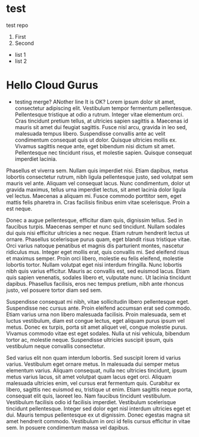 # test
test repo
1. First
2. Second

- list 1
- list 2


# Hello Cloud Gurus


* testing merge?
ANother line
It is OK?
Lorem ipsum dolor sit amet, consectetur adipiscing elit. Vestibulum tempor fermentum pellentesque. Pellentesque tristique at odio a rutrum. Integer vitae elementum orci. Cras tincidunt pretium tellus, at ultricies sapien sagittis a. Maecenas id mauris sit amet dui feugiat sagittis. Fusce nisl arcu, gravida in leo sed, malesuada tempus libero. Suspendisse convallis ante ac velit condimentum consequat quis ut dolor. Quisque ultricies mollis ex. Vivamus sagittis neque ante, eget bibendum nisi dictum sit amet. Pellentesque nec tincidunt risus, et molestie sapien. Quisque consequat imperdiet lacinia.

Phasellus et viverra sem. Nullam quis imperdiet nisi. Etiam dapibus, metus lobortis consectetur rutrum, nibh ligula pellentesque justo, sed volutpat sem mauris vel ante. Aliquam vel consequat lacus. Nunc condimentum, dolor ut gravida maximus, tellus urna imperdiet lectus, sit amet lacinia dolor ligula vel lectus. Maecenas a aliquam mi. Fusce commodo porttitor sem, eget mattis felis pharetra in. Cras facilisis finibus enim vitae scelerisque. Proin a est neque.

Donec a augue pellentesque, efficitur diam quis, dignissim tellus. Sed in faucibus turpis. Maecenas semper et nunc sed tincidunt. Nullam sodales dui quis nisi efficitur ultricies a nec neque. Etiam rutrum hendrerit lectus ut ornare. Phasellus scelerisque purus quam, eget blandit risus tristique vitae. Orci varius natoque penatibus et magnis dis parturient montes, nascetur ridiculus mus. Integer eget mollis erat, quis convallis mi. Sed eleifend risus et maximus semper. Proin orci libero, molestie eu felis eleifend, molestie lobortis tortor. Nullam volutpat eget nisi interdum fringilla. Nunc lobortis nibh quis varius efficitur. Mauris ac convallis est, sed euismod lacus. Etiam quis sapien venenatis, sodales libero et, vulputate nunc. Ut lacinia tincidunt dapibus. Phasellus facilisis, eros nec tempus pretium, nibh ante rhoncus justo, vel posuere tortor diam sed sem.

Suspendisse consequat mi nibh, vitae sollicitudin libero pellentesque eget. Suspendisse nec cursus ante. Proin eleifend accumsan erat sed commodo. Etiam varius urna non libero malesuada facilisis. Proin malesuada, sem et luctus vestibulum, diam est congue lectus, eget aliquam purus ipsum vel metus. Donec ex turpis, porta sit amet aliquet vel, congue molestie purus. Vivamus commodo vitae est eget sodales. Nulla ut nisi vehicula, bibendum tortor ac, molestie neque. Suspendisse ultricies suscipit ipsum, quis vestibulum neque convallis consectetur.

Sed varius elit non quam interdum lobortis. Sed suscipit lorem id varius varius. Vestibulum eget ornare metus. In malesuada dui semper metus elementum varius. Aliquam consequat, nulla nec ultricies tincidunt, ipsum metus varius lacus, sit amet volutpat quam lacus eget orci. Aliquam malesuada ultricies enim, vel cursus erat fermentum quis. Curabitur ex libero, sagittis nec euismod eu, tristique ut enim. Etiam sagittis neque porta, consequat elit quis, laoreet leo. Nam faucibus tincidunt vestibulum. Vestibulum facilisis odio id facilisis imperdiet. Vestibulum scelerisque tincidunt pellentesque. Integer sed dolor eget nisl interdum ultricies eget et dui. Mauris tempus pellentesque ex ut dignissim. Donec egestas magna sit amet hendrerit commodo. Vestibulum in orci id felis cursus efficitur in vitae sem. In posuere condimentum massa vel dapibus.
